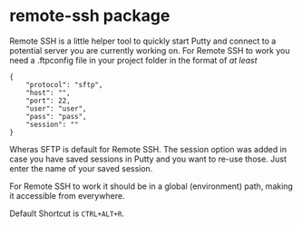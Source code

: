 # remote-ssh package

Remote SSH is a little helper tool to quickly start Putty and connect to a potential server you are currently working on.
For Remote SSH to work you need a .ftpconfig file in your project folder in the format of _at least_
```
{
    "protocol": "sftp",
    "host": "",
    "port": 22,
    "user": "user",
    "pass": "pass",
	"session": ""
}
```

Wheras SFTP is default for Remote SSH.
The session option was added in case you have saved sessions in Putty and you want to re-use those. Just enter the name of your saved session.

For Remote SSH to work it should be in a global (environment) path, making it accessible from everywhere.

Default Shortcut is `CTRL+ALT+R`.
